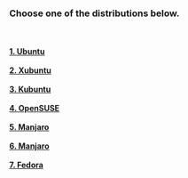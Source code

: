 ### Choose one of the distributions below.
<br>
<br>
<a href="https://github.com/Hexayon/gentleman-pack/blob/master/ubuntu.md"><strong>1. Ubuntu</strong></a><br>
<br>
<a href="https://github.com/Hexayon/gentleman-pack/blob/master/xubuntu.md"><strong>2. Xubuntu</strong></a><br>
<br>
<a href="https://github.com/Hexayon/gentleman-pack/blob/master/kubuntu.md"><strong>3. Kubuntu</strong></a><br>
<br>
<a href="https://github.com/Hexayon/gentleman-pack/blob/master/opensuse.md"><strong>4. OpenSUSE</strong></a><br>
<br>
<a href="https://github.com/Hexayon/gentleman-pack/blob/master/manjaro.md"><strong>5. Manjaro</strong></a><br>
<br>
<a href="https://github.com/Hexayon/gentleman-pack/blob/master/manjaro.md"><strong>6. Manjaro</strong></a><br>
<br>
<a href="https://github.com/Hexayon/gentleman-pack/blob/master/manjaro.md"><strong>7. Fedora</strong></a><br>
<br>
